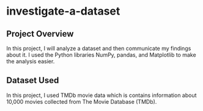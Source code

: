 # investigate-a-dataset

## Project Overview
In this project, I will analyze a dataset and then communicate my findings about it. I used the Python libraries NumPy, pandas, and Matplotlib to make the analysis easier.

## Dataset Used
In this project, I used TMDb movie data which is contains information about 10,000 movies collected from The Movie Database (TMDb).

